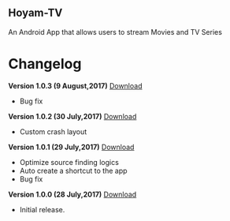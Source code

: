 ## Hoyam-TV
An Android App that allows users to stream Movies and TV Series 

# Changelog

**Version 1.0.3 (9 August,2017)** [Download](https://cdn.rawgit.com/grezzled/Hoyam-TV/86c9d3b5/Releases/Hoyam%20TV%20-%20%20V1.0.3.apk)
* Bug fix 

**Version 1.0.2 (30 July,2017)** [Download](https://cdn.rawgit.com/grezzled/Hoyam-TV/48ab139c/Releases/Hoyam%20TV%20-%20V1.0.2.apk)
* Custom crash layout  

**Version 1.0.1 (29 July,2017)** [Download](https://cdn.rawgit.com/grezzled/Hoyam-TV/2bf49506/Hoyam%20TV%20-%20V1.0.1.apk)
* Optimize source finding logics 
* Auto create a shortcut to the app 
* Bug fix 

**Version 1.0.0 (28 July,2017)** [Download](https://cdn.rawgit.com/grezzled/Hoyam-TV/1a8aa12a/Hoyam%20TV%20-%20V01.apk)
* Initial release.


